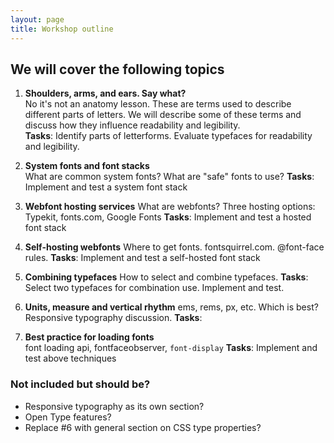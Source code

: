 ```yaml
---
layout: page
title: Workshop outline
---
```


## We will cover the following topics

1. **Shoulders, arms, and ears. Say what?**<br>
    No it's not an anatomy lesson. These are terms used to describe different parts of letters. We will describe some of these terms and discuss how they influence readability and legibility.<br>
    **Tasks**: Identify parts of letterforms. Evaluate typefaces for readability and legibility.

2. **System fonts and font stacks**<br>
    What are common system fonts? What are "safe" fonts to use?
    **Tasks**: Implement and test a system font stack

3. **Webfont hosting services**
    What are webfonts? Three hosting options: Typekit, fonts.com, Google Fonts
    **Tasks**: Implement and test a hosted font stack

4. **Self-hosting webfonts**
    Where to get fonts. fontsquirrel.com. @font-face rules.
    **Tasks**: Implement and test a self-hosted font stack

5. **Combining typefaces**
    How to select and combine typefaces.
    **Tasks**: Select two typefaces for combination use. Implement and test.

6. **Units, measure and vertical rhythm**
    ems, rems, px, etc. Which is best? Responsive typography discussion.
    **Tasks**:

7. **Best practice for loading fonts**<br>
    font loading api, fontfaceobserver, `font-display`
    **Tasks**: Implement and test above techniques


### Not included but should be?

- Responsive typography as its own section?
- Open Type features?
- Replace #6 with general section on CSS type properties?